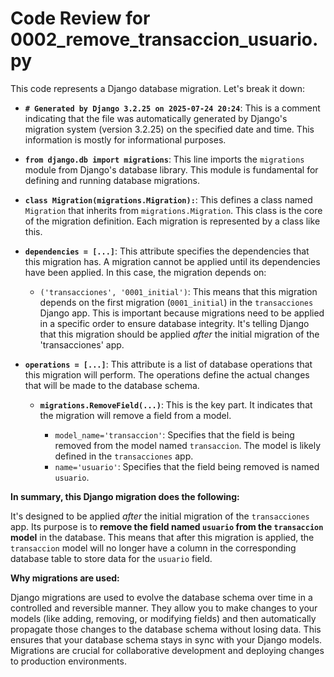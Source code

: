 # Code Review for 0002_remove_transaccion_usuario.py

This code represents a Django database migration. Let's break it down:

*   **`# Generated by Django 3.2.25 on 2025-07-24 20:24`**: This is a comment indicating that the file was automatically generated by Django's migration system (version 3.2.25) on the specified date and time.  This information is mostly for informational purposes.

*   **`from django.db import migrations`**: This line imports the `migrations` module from Django's database library.  This module is fundamental for defining and running database migrations.

*   **`class Migration(migrations.Migration):`**: This defines a class named `Migration` that inherits from `migrations.Migration`.  This class is the core of the migration definition.  Each migration is represented by a class like this.

*   **`dependencies = [...]`**:  This attribute specifies the dependencies that this migration has.  A migration cannot be applied until its dependencies have been applied.  In this case, the migration depends on:

    *   `('transacciones', '0001_initial')`:  This means that this migration depends on the first migration (`0001_initial`) in the `transacciones` Django app.  This is important because migrations need to be applied in a specific order to ensure database integrity. It's telling Django that this migration should be applied *after* the initial migration of the 'transacciones' app.

*   **`operations = [...]`**: This attribute is a list of database operations that this migration will perform.  The operations define the actual changes that will be made to the database schema.

    *   **`migrations.RemoveField(...)`**:  This is the key part. It indicates that the migration will remove a field from a model.

        *   `model_name='transaccion'`:  Specifies that the field is being removed from the model named `transaccion`. The model is likely defined in the `transacciones` app.
        *   `name='usuario'`: Specifies that the field being removed is named `usuario`.

**In summary, this Django migration does the following:**

It's designed to be applied *after* the initial migration of the `transacciones` app.  Its purpose is to **remove the field named `usuario` from the `transaccion` model** in the database.  This means that after this migration is applied, the `transaccion` model will no longer have a column in the corresponding database table to store data for the `usuario` field.

**Why migrations are used:**

Django migrations are used to evolve the database schema over time in a controlled and reversible manner.  They allow you to make changes to your models (like adding, removing, or modifying fields) and then automatically propagate those changes to the database schema without losing data. This ensures that your database schema stays in sync with your Django models. Migrations are crucial for collaborative development and deploying changes to production environments.

